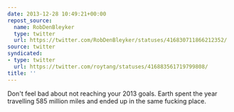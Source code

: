 ```yaml
---
date: 2013-12-28 10:49:21+00:00
repost_source:
  name: RobDenBleyker
  type: twitter
  url: https://twitter.com/RobDenBleyker/statuses/416830711866212352/
source: twitter
syndicated:
- type: twitter
  url: https://twitter.com/roytang/statuses/416883561719799808/
title: ''
---
```


Don't feel bad about not reaching your 2013 goals. Earth spent the year travelling 585 million miles and ended up in the same fucking place.